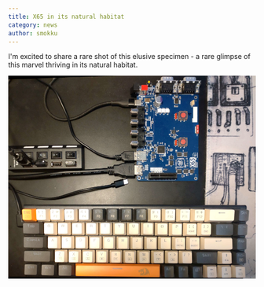 ```yaml
---
title: X65 in its natural habitat
category: news
author: smokku
---
```


I'm excited to share a rare shot of this elusive specimen - a rare glimpse of this marvel thriving in its natural habitat.

![DEV-board](/media/2025-07-24_X65-kit.png)
